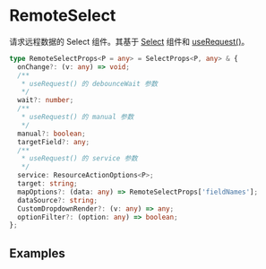 # RemoteSelect

请求远程数据的 Select 组件。其基于 [Select](/components/select) 组件和 [useRequest()](/core/request)。

```ts
type RemoteSelectProps<P = any> = SelectProps<P, any> & {
  onChange?: (v: any) => void;
  /**
   * useRequest() 的 debounceWait 参数
   */
  wait?: number;
  /**
   * useRequest() 的 manual 参数
   */
  manual?: boolean;
  targetField?: any;
  /**
   * useRequest() 的 service 参数
   */
  service: ResourceActionOptions<P>;
  target: string;
  mapOptions?: (data: any) => RemoteSelectProps['fieldNames'];
  dataSource?: string;
  CustomDropdownRender?: (v: any) => any;
  optionFilter?: (option: any) => boolean;
};
```

## Examples

<code src="./demos/demo1.tsx"></code>
